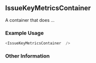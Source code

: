 ## IssueKeyMetricsContainer
A container that does ...

### Example Usage

```js
<IssueKeyMetricsContainer  />
```


### Other Information
